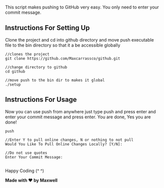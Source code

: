 This script makes pushing to GitHub very easy.
You only need to enter your commit message.


## Instructions For Setting Up

Clone the project and cd into github directory and move
push executable file to the bin directory so
that it a be accessible globally

```
//clones the project
git clone https://github.com/Maxcarrassco/github.git

//change directory to github
cd github

//move push to the bin dir to makes it global
./setup

```

## Instructions For Usage

Now you can use push from anywhere just type
push and press enter and enter your commit message
and press enter. You are done, Yes you are done!


```
push

//Enter Y to pull online changes, N or nothing to not pull
Would You Like To Pull Online Changes Locally? [Y/N]:

//Do not use quotes
Enter Your Commit Message: 


```

Happy Coding (^ ^)

**Made with ❤️ by Maxwell**
